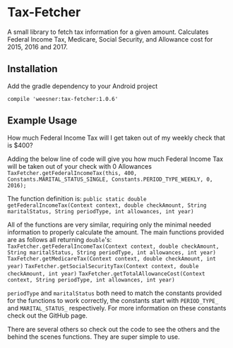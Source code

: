 # Tax-Fetcher
  A small library to fetch tax information for a given amount. Calculates Federal Income Tax, Medicare, Social Security, and Allowance cost for 2015, 2016 and 2017.

## Installation
  Add the gradle dependency to your Android project
  
  `compile 'weesner:tax-fetcher:1.0.6'`

## Example Usage
  How much Federal Income Tax will I get taken out of my weekly check that is $400?
  
  Adding the below line of code will give you how much Federal Income Tax will be taken out of your check with 0 Allowances
  `TaxFetcher.getFederalIncomeTax(this, 400, Constants.MARITAL_STATUS_SINGLE, Constants.PERIOD_TYPE_WEEKLY, 0, 2016);`
  
  The function definition is:
  `public static double getFederalIncomeTax(Context context, double checkAmount, String maritalStatus, String periodType, int allowances, int year)`
  
  All of the functions are very similar, requiring only the minimal needed information to properly calculate the amount.
  The main functions provided are as follows all returning `double`'s:
  `TaxFetcher.getFederalIncomeTax(Context context, double checkAmount, String maritalStatus, String periodType, int allowances, int year)`
  `TaxFetcher.getMedicareTax(Context context, double checkAmount, int year)`
  `TaxFetcher.getSocialSecurityTax(Context context, double checkAmount, int year)`
  `TaxFetcher.getTotalAllowanceCost(Context context, String periodType, int allowances, int year)`
  
  `periodType` and `maritalStatus` both need to match the constants provided for the functions to work correctly, the constants start
  with `PERIOD_TYPE_` and `MARITAL_STATUS_` respectively. For more information on these constants check out the GitHub page.
   
  There are several others so check out the code to see the others and the behind the scenes functions. They are super simple to use.
  
